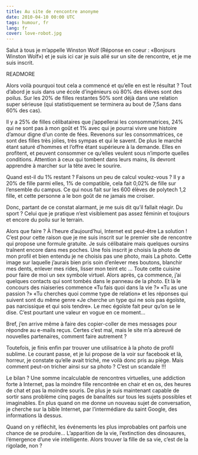 ```yaml
---
title: Au site de rencontre anonyme
date: 2010-04-10 00:00 UTC
tags: humour, fr
lang: fr
cover: love-robot.jpg
---
```


Salut à tous je m’appelle Winston Wolf (Réponse en coeur : «Bonjours Winston Wolf») et je suis ici car je suis allé sur un site de rencontre, et je me suis inscrit.

READMORE

Alors voilà pourquoi tout cela a commencé et qu’elle en est le résultat ? Tout d’abord je suis dans une école d’ingénieurs où 80% des élèves sont des poilus. Sur les 20% de filles restantes 50% sont déjà dans une relation super sérieuse (qui statistiquement se terminera au bout de 7,5ans dans 60% des cas).

Il y a 25% de filles célibataires que j’appellerai les consommatrices, 24% qui ne sont pas à mon goût et 1% avec qui je pourrai vivre une histoire d’amour digne d’un conte de fées.
Revenons sur les consommatrices, ce sont des filles très jolies, très sympas et qui le savent. De plus le marché étant saturé d’hommes et l’offre étant supérieure à la demande. Elles en profitent, et peuvent consommer ce qu’elles veulent sous n’importe quelles conditions. Attention à ceux qui tombent dans leurs mains, ils devront apprendre à marcher sur la tête avec le sourire. 

Quand est-il du 1% restant ? Faisons un peu de calcul voulez-vous ? Il y a 20% de fille parmi elles, 1% de compatible, cela fait 0,02% de fille sur l’ensemble du campus. Ce qui nous fait sur les 600 élèves de polytech 1,2 fille, et cette personne a le bon goût de ne jamais me croiser.

Donc, partant de ce constat alarmant, je me suis dit qu’il fallait réagir. Du sport ? Celui que je pratique n’est visiblement pas assez féminin et toujours et encore du poilu sur le terrain. 

Alors que faire ? À l’heure d’aujourd’hui, Internet est peut-être La solution ! C’est pour cette raison que je me suis inscrit sur le premier site de rencontre qui propose une formule gratuite. Je suis célibataire mais quelques oursins traînent encore dans mes poches. 
Une fois inscrit je choisis la photo de mon profil et bien entendu je ne choisis pas une photo, mais La photo. Cette image sur laquelle j’aurais bien pris soin d’enlever mes boutons, blanchir mes dents, enlever mes rides, lisser mon teint etc ... Toute cette cuisine pour faire de moi un sex symbole virtuel. 
Alors après, ça commence, j’ai quelques contacts qui sont tombés dans le panneau de la photo. Et là le concours des niaiseries commence «Tu fais quoi dans la vie ?» «Tu as une passion ?» «Tu cherches quoi comme type de relation» et les réponses qui suivent sont du même genre «Je cherche un type qui ne sois pas égoïste, pas narcissique et qui sois tendre». Le mec égoïste fait peur qu’on se le dise. C’est pourtant une valeur en vogue en ce moment... 

Bref, j’en arrive même à faire des copier-coller de mes messages pour répondre au e-mails reçus. Certes c’est mal, mais le site m’a abreuvé de nouvelles partenaires, comment faire autrement ? 

Toutefois, je finis enfin par trouver une utilisatrice à la photo de profil sublime. Le courant passe, et je lui propose de la voir sur facebook et là, horreur, je constate qu’elle avait triché, me voilà donc pris au piège. Mais comment peut-on tricher ainsi sur sa photo ? C’est un scandale !!! 

Le bilan ? Une somme incalculable de rencontres virtuelles, une addiction forte à Internet, pas la moindre fille rencontrée en chair et en os, des heures de chat et pas la moindre souris. 
De plus je suis maintenant capable de sortir sans problème cinq pages de banalités sur tous les sujets possibles et imaginables. En plus quand on me donne un nouveau sujet de conversation, je cherche sur la bible Internet, par l’intermédiare du saint Google, des informations là dessus. 

Quand on y réfléchit, les événements les plus improbables ont parfois une chance de se produire... L’apparition de la vie, l’extinction des dinosaures, l’émergence d’une vie intelligente. Alors trouver la fille de sa vie, c’est de la rigolade, non ?